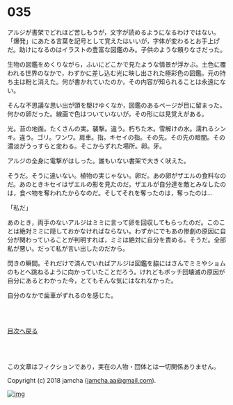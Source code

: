 # 035

アルジが書架でどれほど苦しもうが，文字が読めるようになるわけではない。「爆発」にあたる言葉を記号として覚えたはいいが，字体が変わるとお手上げだ。助けになるのはイラストの豊富な図鑑のみ。子供のような頼りなさだった。  

生物の図鑑をめくりながら，ふいにどこかで見たような情景が浮かぶ。土色に覆われる世界のなかで，わずかに差し込む光に映し出された極彩色の図鑑。元の持ち主は粉と消えた。何が書かれていたのか，その内容が知られることは永遠にない。  

そんな不思議な思い出が頭を駆けゆくなか，図鑑のあるページが目に留まった。何かの卵だった。線画で色はついていないが，その形には見覚えがある。  

光。苔の地面。たくさんの実。襲撃。違う。朽ちた木。雪解けの水。濡れるシンキ。違う。ゴリ。ワンワ。肩車。指。キセイの指。その先。その先の暗闇。その濃淡がうっすらと変わる。そこからずれた場所。卵。牙。  

アルジの全身に電撃がはしった。誰もいない書架で大きく吠えた。  

そうだ。そうに違いない。植物の実じゃない。卵だ。あの卵がザエルの食料なのだ。あのときキセイはザエルの影を見たのだ。ザエルが自分達を敵とみなしたのは，食べ物を奪われたからなのだ。そしてそれを奪ったのは，奪ったのは…  

「私だ」  

あのとき，両手のないアルジはミミに言って卵を回収してもらったのだ。このことは絶対ミミに隠しておかなければならない。わずかにでもあの惨劇の原因に自分が関わっていることが判明すれば，ミミは絶対に自分を責める。そうだ。全部私が悪い。だって私が言い出したのだから。  

閃きの瞬間。それだけで済んでいればアルジは図鑑を脇にはさんでミミやショムのもとへ跳ねるように向かっていたことだろう。けれどもボッチ団壊滅の原因が自分にあるとわかった今，とてもそんな気にはなれなかった。  

自分のなかで歯車がずれるのを感じた。  

<br>  
<br>  

[目次へ戻る](https://github.com/jamcha-aa/OblivionReports/blob/master/README.md)  

<br>  
<br>  

この文章はフィクションであり，実在の人物・団体とは一切関係ありません。  

Copyright (c) 2018 jamcha (jamcha.aa@gmail.com).  

[![img](http://i.creativecommons.org/l/by-nc-sa/4.0/88x31.png)](http://creativecommons.org/licenses/by-nc-sa/4.0/deed)
